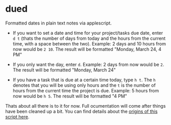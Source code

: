 dued
====

Formatted dates in plain text notes via applescript. 

- If you want to set a date and time for your project/tasks due date, enter `d t` (thats the number of days from today and the hours from the current time, with a space between the two). Example: 2 days and 10 hours from now would be `2 10`. The result will be formatted "Monday, March 24, 4 PM"

- If you only want the day, enter `d`. Example: 2 days from now would be `2`. The result will be formatted "Monday, March 24"

- If you have a task that is due at a certain time today, type `h t`. The `h` denotes that you will be using only hours and the `t` is the number of hours from the current time the project is due. Example: 5 hours from now would be `h 5`. The result will be formatted "4 PM"

Thats about all there is to it for now. Full ocumentation will come after things have been cleaned up a bit. You can find details about the [origins of this script here](http://scriptogr.am/unforswearing/post/future-dates). 
